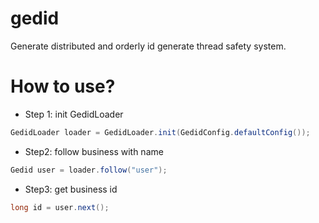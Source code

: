 # gedid 
Generate distributed and orderly id generate thread safety system.

# How to use?

- Step 1: init GedidLoader

```java
GedidLoader loader = GedidLoader.init(GedidConfig.defaultConfig());
```

- Step2: follow business with name

```java
Gedid user = loader.follow("user");
```

- Step3: get business id

```java
long id = user.next();
```